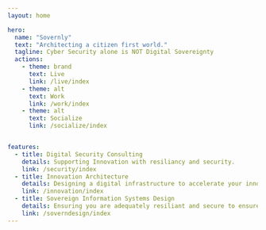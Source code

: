 ```yaml
---
layout: home

hero:
  name: "Sovernly"
  text: "Architecting a citizen first world."
  tagline: Cyber Security alone is NOT Digital Sovereignty
  actions:
    - theme: brand
      text: Live
      link: /live/index
    - theme: alt
      text: Work
      link: /work/index
    - theme: alt
      text: Socialize
      link: /socialize/index


features:
  - title: Digital Security Consulting
    details: Supporting Innovation with resiliancy and security.
    link: /security/index
  - title: Innovation Architecture
    details: Designing a digital infrastructure to accelerate your innovation efforts.
    link: /innovation/index
  - title: Sovereign Information Systems Design
    details: Ensuring you are adequately resiliant and secure to ensure your self determination.
    link: /soverndesign/index
---
```


